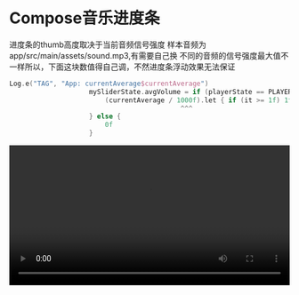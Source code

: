 # Compose音乐进度条
进度条的thumb高度取决于当前音频信号强度
样本音频为app/src/main/assets/sound.mp3,有需要自己换
不同的音频的信号强度最大值不一样所以，下面这块数值得自己调，不然进度条浮动效果无法保证
```kotlin
Log.e("TAG", "App: currentAverage$currentAverage")
                    mySliderState.avgVolume = if (playerState == PLAYER_STATE_PLAYING) {
                        (currentAverage / 1000f).let { if (it >= 1f) 1f else if (it <= 0f) 0f else it }
                                           ^^^
                    } else {
                        0f
                    }
```



<p align="center">
  <video src="doc/example.mp4" width="100%">
</p>